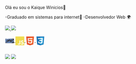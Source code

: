 Olá eu sou o Kaique Winicios🖖

-Graduado em sistemas para internet📘
-Desenvolvedor Web 🌍

 <div>
  <a href="hhttps://github.com/Kaiquew854">
  <img height="180em" src="https://github-readme-stats.vercel.app/api?username=Kaiquew854&show_icons=true&theme=dark&include_all_commits=true&count_private=true"/>
  <img height="180em" src="https://github-readme-stats.vercel.app/api/top-langs/?username=Kaiquew854&layout=compact&langs_count=7&theme=dark"/>
</div>
 
 <div style="display: inline_block"><br>
  <img align="center" alt="kaique-CSS" height="30" width="30" src="https://github.com/devicons/devicon/blob/master/icons/php/php-original.svg">
  <img align="center" alt="kaique-Js" height="30" width="30" src="https://raw.githubusercontent.com/devicons/devicon/master/icons/javascript/javascript-plain.svg">
  <img align="center" alt="kaique-HTML" height="30" width="30" src="https://raw.githubusercontent.com/devicons/devicon/master/icons/html5/html5-original.svg">
  <img align="center" alt="kaique-CSS" height="30" width="30" src="https://raw.githubusercontent.com/devicons/devicon/master/icons/css3/css3-original.svg">  
</div>
 
##
 
 <div> 
  <a href="https://www.instagram.com/kaiquewini/" target="_blank"><img src="https://img.shields.io/badge/-Instagram-%23E4405F?style=for-the-badge&logo=instagram&logoColor=white" target="_blank"></a>
  <a href="https://www.linkedin.com/in/kaique-winicios-b9484ba3/" target="_blank"><img src="https://img.shields.io/badge/-LinkedIn-%230077B5?style=for-the-badge&logo=linkedin&logoColor=white" target="_blank"></a> 
  
</div>













